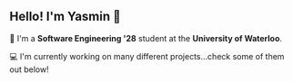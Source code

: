 ## Hello! I'm Yasmin 👋
🐰 I'm a **Software Engineering '28** student at the **University of Waterloo**.

💻  I'm currently working on many different projects...check some of them out below!

